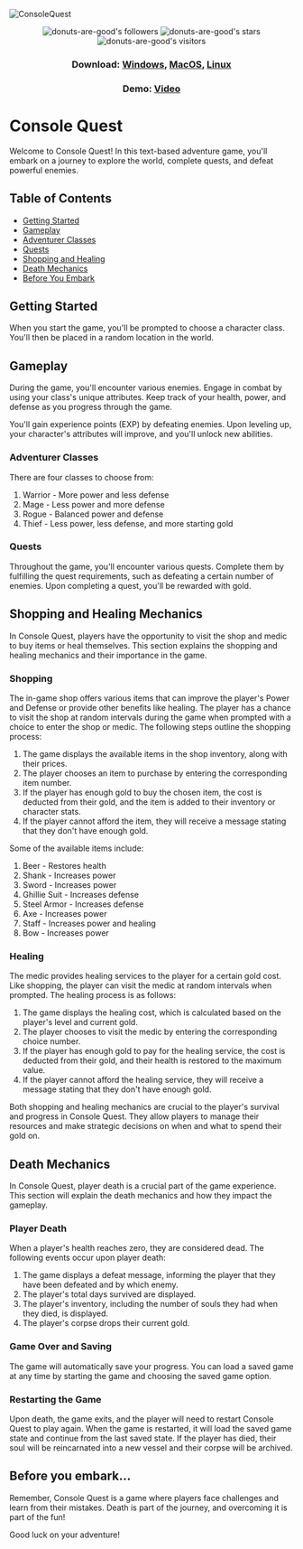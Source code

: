 ![ConsoleQuest](https://user-images.githubusercontent.com/96031819/232260365-a87e5bc0-c9ff-4d2e-b0d6-9ba9fd0f60d2.png)
<center>

![donuts-are-good's followers](https://img.shields.io/github/followers/donuts-are-good?&color=555&style=for-the-badge&label=followers) ![donuts-are-good's stars](https://img.shields.io/github/stars/donuts-are-good?affiliations=OWNER%2CCOLLABORATOR&color=555&style=for-the-badge) ![donuts-are-good's visitors](https://komarev.com/ghpvc/?username=donuts-are-good&color=555555&style=for-the-badge&label=visitors)


### Download: [Windows](https://github.com/donuts-are-good/consolequest/releases/latest), [MacOS](https://github.com/donuts-are-good/consolequest/releases/latest), [Linux](https://github.com/donuts-are-good/consolequest/releases/latest) 

### Demo: [Video](https://asciinema.org/a/Iu5Vu6S2j9IAPSenvH8ZU3OX2)
</center>

# Console Quest 

Welcome to Console Quest! In this text-based adventure game, you'll embark on a journey to explore the world, complete quests, and defeat powerful enemies.

## Table of Contents

* [Getting Started](#getting-started)
* [Gameplay](#gameplay)
* [Adventurer Classes](#adventurer-classes)
* [Quests](#quests)
* [Shopping and Healing](#shopping-and-healing-mechanics)
* [Death Mechanics](#death-mechanics)
* [Before You Embark](#before-you-embark)

## Getting Started

When you start the game, you'll be prompted to choose a character class. You'll then be placed in a random location in the world.


## Gameplay

During the game, you'll encounter various enemies. Engage in combat by using your class's unique attributes. Keep track of your health, power, and defense as you progress through the game.

You'll gain experience points (EXP) by defeating enemies. Upon leveling up, your character's attributes will improve, and you'll unlock new abilities.

### Adventurer Classes

There are four classes to choose from:

1. Warrior - More power and less defense
2. Mage - Less power and more defense
3. Rogue - Balanced power and defense
4. Thief - Less power, less defense, and more starting gold

### Quests

Throughout the game, you'll encounter various quests. Complete them by fulfilling the quest requirements, such as defeating a certain number of enemies. Upon completing a quest, you'll be rewarded with gold.

## Shopping and Healing Mechanics
In Console Quest, players have the opportunity to visit the shop and medic to buy items or heal themselves. This section explains the shopping and healing mechanics and their importance in the game.

### Shopping
The in-game shop offers various items that can improve the player's Power and Defense or provide other benefits like healing. The player has a chance to visit the shop at random intervals during the game when prompted with a choice to enter the shop or medic. The following steps outline the shopping process:

1. The game displays the available items in the shop inventory, along with their prices.
2. The player chooses an item to purchase by entering the corresponding item number.
3. If the player has enough gold to buy the chosen item, the cost is deducted from their gold, and the item is added to their inventory or character stats.
4. If the player cannot afford the item, they will receive a message stating that they don't have enough gold.

Some of the available items include:

1. Beer - Restores health
2. Shank - Increases power
3. Sword - Increases power
4. Ghillie Suit - Increases defense
5. Steel Armor - Increases defense
6. Axe - Increases power
7. Staff - Increases power and healing
8. Bow - Increases power

### Healing
The medic provides healing services to the player for a certain gold cost. Like shopping, the player can visit the medic at random intervals when prompted. The healing process is as follows:

1. The game displays the healing cost, which is calculated based on the player's level and current gold.
2. The player chooses to visit the medic by entering the corresponding choice number.
3. If the player has enough gold to pay for the healing service, the cost is deducted from their gold, and their health is restored to the maximum value.
4. If the player cannot afford the healing service, they will receive a message stating that they don't have enough gold.

Both shopping and healing mechanics are crucial to the player's survival and progress in Console Quest. They allow players to manage their resources and make strategic decisions on when and what to spend their gold on.


## Death Mechanics
In Console Quest, player death is a crucial part of the game experience. This section will explain the death mechanics and how they impact the gameplay.

### Player Death
When a player's health reaches zero, they are considered dead. The following events occur upon player death:

1. The game displays a defeat message, informing the player that they have been defeated and by which enemy.
2. The player's total days survived are displayed.
3. The player's inventory, including the number of souls they had when they died, is displayed.
4. The player's corpse drops their current gold.

### Game Over and Saving
The game will automatically save your progress. You can load a saved game at any time by starting the game and choosing the saved game option.


### Restarting the Game
Upon death, the game exits, and the player will need to restart Console Quest to play again. When the game is restarted, it will load the saved game state and continue from the last saved state. If the player has died, their soul will be reincarnated into a new vessel and their corpse will be archived.


## Before you embark...

Remember, Console Quest is a game where players face challenges and learn from their mistakes. Death is part of the journey, and overcoming it is part of the fun!

Good luck on your adventure!


